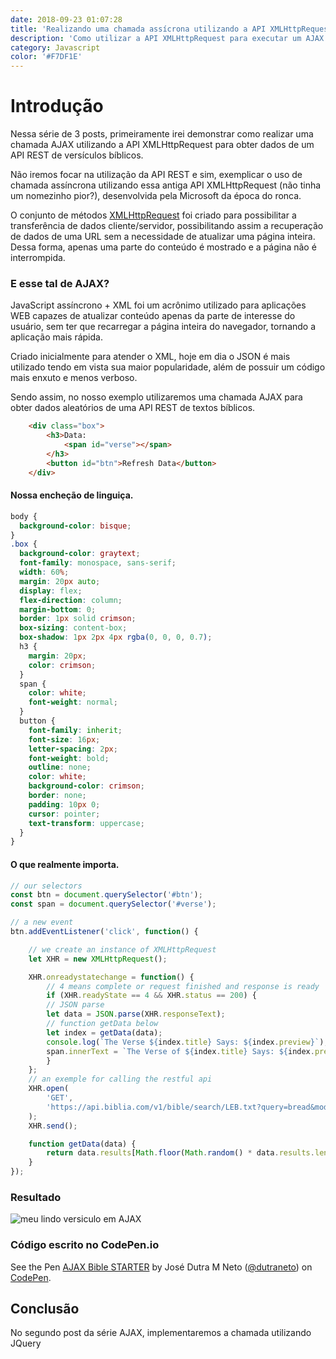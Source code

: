 ```yaml
---
date: 2018-09-23 01:07:28
title: 'Realizando uma chamada assícrona utilizando a API XMLHttpRequest'
description: 'Como utilizar a API XMLHttpRequest para executar um AJAX e obter dados de uma API REST'
category: Javascript
color: '#F7DF1E'
---
```


# Introdução

Nessa série de 3 posts, primeiramente irei demonstrar como realizar uma chamada AJAX utilizando a API XMLHttpRequest para obter dados de um API REST de versículos bíblicos.

Não iremos focar na utilização da API REST e sim, exemplicar o uso de chamada assíncrona utilizando essa antiga API XMLHttpRequest (não tinha um nomezinho pior?), desenvolvida pela Microsoft da época do ronca.

O conjunto de métodos [XMLHttpRequest](https://developer.mozilla.org/pt-BR/docs/Web/API/XMLHTTPRequest) foi criado para possibilitar a transferência de dados cliente/servidor, possibilitando assim a recuperação de dados de uma URL sem a necessidade de atualizar uma página inteira. Dessa forma, apenas uma parte do conteúdo é mostrado e a página não é interrompida.

### E esse tal de AJAX?

JavaScript assíncrono + XML foi um acrônimo utilizado para aplicações WEB capazes de atualizar conteúdo apenas da parte de interesse do usuário, sem ter que recarregar a página inteira do navegador, tornando a aplicação mais rápida.

Criado inicialmente para atender o XML, hoje em dia o JSON é mais utilizado tendo em vista sua maior popularidade, além de possuir um código mais enxuto e menos verboso.

Sendo assim, no nosso exemplo utilizaremos uma chamada AJAX para obter dados aleatórios de uma API REST de textos bíblicos.

```html
    <div class="box">
        <h3>Data:
            <span id="verse"></span>
        </h3>
        <button id="btn">Refresh Data</button>
    </div>
```

#### Nossa encheção de linguiça.

```css
body {
  background-color: bisque;
}
.box {
  background-color: graytext;
  font-family: monospace, sans-serif;
  width: 60%;
  margin: 20px auto;
  display: flex;
  flex-direction: column;
  margin-bottom: 0;
  border: 1px solid crimson;
  box-sizing: content-box;
  box-shadow: 1px 2px 4px rgba(0, 0, 0, 0.7);
  h3 {
    margin: 20px;
    color: crimson;
  }
  span {
    color: white;
    font-weight: normal;
  }
  button {
    font-family: inherit;
    font-size: 16px;
    letter-spacing: 2px;
    font-weight: bold;
    outline: none;
    color: white;
    background-color: crimson;
    border: none;
    padding: 10px 0;
    cursor: pointer;
    text-transform: uppercase;
  }
}
```

#### O que realmente importa.

```javascript
// our selectors
const btn = document.querySelector('#btn');
const span = document.querySelector('#verse');

// a new event
btn.addEventListener('click', function() {

	// we create an instance of XMLHttpRequest
	let XHR = new XMLHttpRequest();

	XHR.onreadystatechange = function() {
		// 4 means complete or request finished and response is ready
		if (XHR.readyState == 4 && XHR.status == 200) {
		// JSON parse
		let data = JSON.parse(XHR.responseText);
		// function getData below
		let index = getData(data);
		console.log(`The Verse ${index.title} Says: ${index.preview}`);
		span.innerText = `The Verse of ${index.title} Says: ${index.preview}`;
		}
	};
	// an exemple for calling the restful api
	XHR.open(
		'GET',
		'https://api.biblia.com/v1/bible/search/LEB.txt?query=bread&mode=verse&start=0&limit=100&key=fd37d8f28e95d3be8cb4fbc37e15e18e'
	);
	XHR.send();

	function getData(data) {
		return data.results[Math.floor(Math.random() * data.results.length)];
	}
});

```

### Resultado

![meu lindo versiculo em AJAX](assets/img/img_post/verse-ajax.png)

### Código escrito no CodePen.io

<p data-height="265" data-theme-id="dark" data-slug-hash="mjVjpX" data-default-tab="js,result" data-user="dutraneto" data-pen-title="AJAX Bible STARTER" data-preview="true" class="codepen">See the Pen <a href="https://codepen.io/dutraneto/pen/mjVjpX/">AJAX Bible STARTER</a> by José Dutra M Neto (<a href="https://codepen.io/dutraneto">@dutraneto</a>) on <a href="https://codepen.io">CodePen</a>.</p>
<script async src="https://static.codepen.io/assets/embed/ei.js"></script>

## Conclusão

No segundo post da série AJAX, implementaremos a chamada utilizando JQuery

